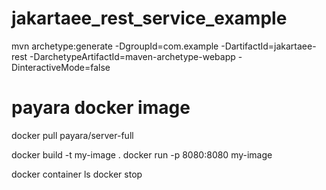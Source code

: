# jakartaee_rest_service_example
mvn archetype:generate -DgroupId=com.example -DartifactId=jakartaee-rest -DarchetypeArtifactId=maven-archetype-webapp -DinteractiveMode=false

# payara docker image
docker pull payara/server-full

docker build -t my-image .
docker run -p 8080:8080 my-image

docker container ls
docker stop <container-name>